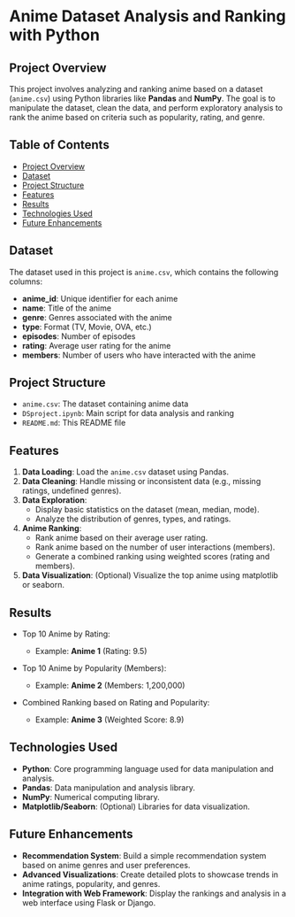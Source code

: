 # Anime Dataset Analysis and Ranking with Python

## Project Overview

This project involves analyzing and ranking anime based on a dataset (`anime.csv`) using Python libraries like **Pandas** and **NumPy**. The goal is to manipulate the dataset, clean the data, and perform exploratory analysis to rank the anime based on criteria such as popularity, rating, and genre.

## Table of Contents

- [Project Overview](#project-overview)
- [Dataset](#dataset)
- [Project Structure](#project-structure)
- [Features](#features)
- [Results](#results)
- [Technologies Used](#technologies-used)
- [Future Enhancements](#future-enhancements)

## Dataset

The dataset used in this project is `anime.csv`, which contains the following columns:
- **anime_id**: Unique identifier for each anime
- **name**: Title of the anime
- **genre**: Genres associated with the anime
- **type**: Format (TV, Movie, OVA, etc.)
- **episodes**: Number of episodes
- **rating**: Average user rating for the anime
- **members**: Number of users who have interacted with the anime


## Project Structure

- `anime.csv`: The dataset containing anime data
- `DSproject.ipynb`: Main script for data analysis and ranking
- `README.md`: This README file

## Features

1. **Data Loading**: Load the `anime.csv` dataset using Pandas.
2. **Data Cleaning**: Handle missing or inconsistent data (e.g., missing ratings, undefined genres).
3. **Data Exploration**:
    - Display basic statistics on the dataset (mean, median, mode).
    - Analyze the distribution of genres, types, and ratings.
4. **Anime Ranking**:
    - Rank anime based on their average user rating.
    - Rank anime based on the number of user interactions (members).
    - Generate a combined ranking using weighted scores (rating and members).
5. **Data Visualization**: (Optional) Visualize the top anime using matplotlib or seaborn.

## Results

- Top 10 Anime by Rating:
    - Example: **Anime 1** (Rating: 9.5)
  
- Top 10 Anime by Popularity (Members):
    - Example: **Anime 2** (Members: 1,200,000)

- Combined Ranking based on Rating and Popularity:
    - Example: **Anime 3** (Weighted Score: 8.9)

## Technologies Used

- **Python**: Core programming language used for data manipulation and analysis.
- **Pandas**: Data manipulation and analysis library.
- **NumPy**: Numerical computing library.
- **Matplotlib/Seaborn**: (Optional) Libraries for data visualization.

## Future Enhancements

- **Recommendation System**: Build a simple recommendation system based on anime genres and user preferences.
- **Advanced Visualizations**: Create detailed plots to showcase trends in anime ratings, popularity, and genres.
- **Integration with Web Framework**: Display the rankings and analysis in a web interface using Flask or Django.

